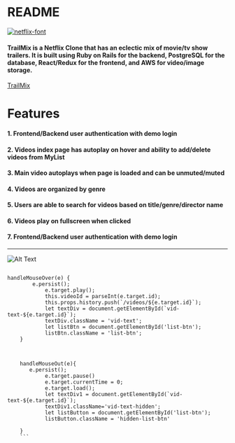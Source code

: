 # README
  <a href="trailmix-aa.herokuapp.com">
    <img src="https://fontmeme.com/permalink/200602/b89239ba0483c23a0be252ebcabbe556.png"
    alt="netflix-font"
    id='logo' /></a>

#### TrailMix is a Netflix Clone that has an eclectic mix of movie/tv show trailers. It is built using Ruby on Rails for the backend, PostgreSQL for the database, React/Redux for the frontend, and AWS for video/image storage.  


<a href="trailmix-aa.herokuapp.com">TrailMix</a>

# Features
#### 1. Frontend/Backend user authentication with demo login
#### 2. Videos index page has autoplay on hover and ability to add/delete videos from MyList
#### 3. Main video autoplays when page is loaded and can be unmuted/muted
#### 4. Videos are organized by genre
#### 5. Users are able to search for videos based on title/genre/director name
#### 6. Videos play on fullscreen when clicked
#### 7. Frontend/Backend user authentication with demo login
***
![Alt Text](https://giphy.com/gifs/SVBF2lXBmIamFFzOFs/giphy.gif)
<!-- <video src='https://giphy.com/gifs/SVBF2lXBmIamFFzOFs/html5'></video> -->

```

handleMouseOver(e) {
        e.persist();
            e.target.play();
            this.videoId = parseInt(e.target.id);
            this.props.history.push(`/videos/${e.target.id}`);
            let textDiv = document.getElementById(`vid-text-${e.target.id}`);
            textDiv.className = 'vid-text';
            let listBtn = document.getElementById('list-btn');
            listBtn.className = 'list-btn';
    }



    handleMouseOut(e){
       e.persist();
            e.target.pause()
            e.target.currentTime = 0;
            e.target.load();
            let textDiv1 = document.getElementById(`vid-text-${e.target.id}`);
            textDiv1.className='vid-text-hidden';
            let listButton = document.getElementById('list-btn');
            listButton.className = 'hidden-list-btn'

    }
    ```
